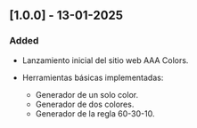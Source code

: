 ## [1.0.0] - 13-01-2025

### Added

- Lanzamiento inicial del sitio web AAA Colors.

- Herramientas básicas implementadas:
  - Generador de un solo color.
  - Generador de dos colores.
  - Generador de la regla 60-30-10.
